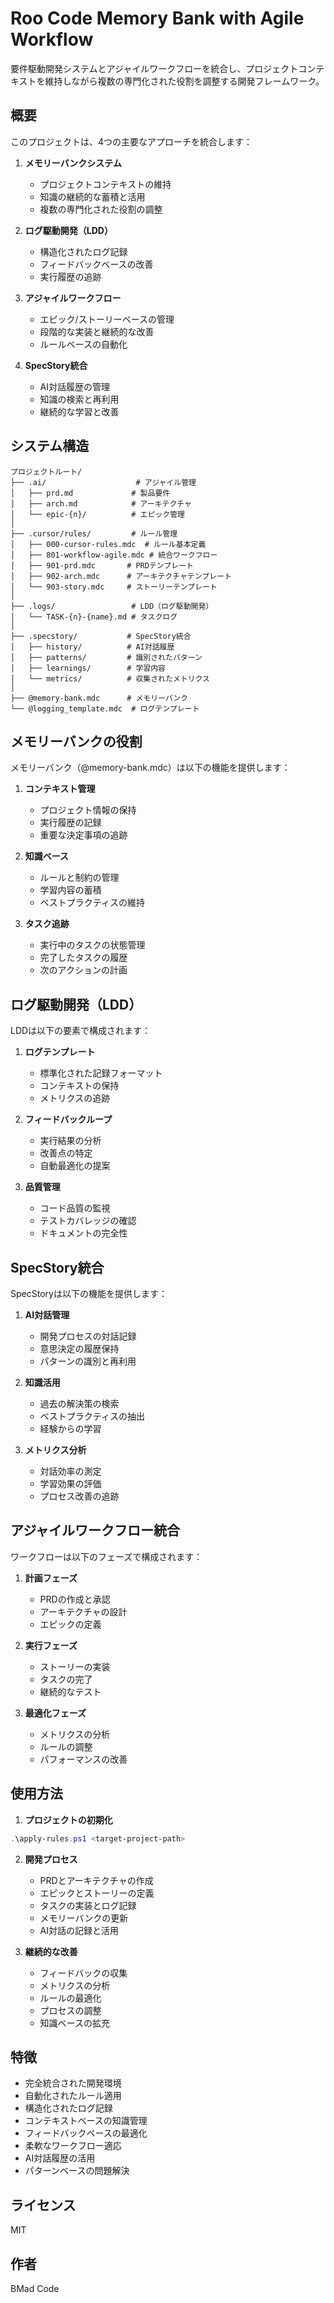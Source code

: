 # Roo Code Memory Bank with Agile Workflow

要件駆動開発システムとアジャイルワークフローを統合し、プロジェクトコンテキストを維持しながら複数の専門化された役割を調整する開発フレームワーク。

## 概要

このプロジェクトは、4つの主要なアプローチを統合します：

1. **メモリーバンクシステム**
   - プロジェクトコンテキストの維持
   - 知識の継続的な蓄積と活用
   - 複数の専門化された役割の調整

2. **ログ駆動開発（LDD）**
   - 構造化されたログ記録
   - フィードバックベースの改善
   - 実行履歴の追跡

3. **アジャイルワークフロー**
   - エピック/ストーリーベースの管理
   - 段階的な実装と継続的な改善
   - ルールベースの自動化

4. **SpecStory統合**
   - AI対話履歴の管理
   - 知識の検索と再利用
   - 継続的な学習と改善

## システム構造

```
プロジェクトルート/
├── .ai/                    # アジャイル管理
│   ├── prd.md             # 製品要件
│   ├── arch.md            # アーキテクチャ
│   └── epic-{n}/          # エピック管理
│
├── .cursor/rules/         # ルール管理
│   ├── 000-cursor-rules.mdc  # ルール基本定義
│   ├── 801-workflow-agile.mdc # 統合ワークフロー
│   ├── 901-prd.mdc       # PRDテンプレート
│   ├── 902-arch.mdc      # アーキテクチャテンプレート
│   └── 903-story.mdc     # ストーリーテンプレート
│
├── .logs/                 # LDD（ログ駆動開発）
│   └── TASK-{n}-{name}.md # タスクログ
│
├── .specstory/           # SpecStory統合
│   ├── history/          # AI対話履歴
│   ├── patterns/         # 識別されたパターン
│   ├── learnings/        # 学習内容
│   └── metrics/          # 収集されたメトリクス
│
├── @memory-bank.mdc      # メモリーバンク
└── @logging_template.mdc  # ログテンプレート
```

## メモリーバンクの役割

メモリーバンク（@memory-bank.mdc）は以下の機能を提供します：

1. **コンテキスト管理**
   - プロジェクト情報の保持
   - 実行履歴の記録
   - 重要な決定事項の追跡

2. **知識ベース**
   - ルールと制約の管理
   - 学習内容の蓄積
   - ベストプラクティスの維持

3. **タスク追跡**
   - 実行中のタスクの状態管理
   - 完了したタスクの履歴
   - 次のアクションの計画

## ログ駆動開発（LDD）

LDDは以下の要素で構成されます：

1. **ログテンプレート**
   - 標準化された記録フォーマット
   - コンテキストの保持
   - メトリクスの追跡

2. **フィードバックループ**
   - 実行結果の分析
   - 改善点の特定
   - 自動最適化の提案

3. **品質管理**
   - コード品質の監視
   - テストカバレッジの確認
   - ドキュメントの完全性

## SpecStory統合

SpecStoryは以下の機能を提供します：

1. **AI対話管理**
   - 開発プロセスの対話記録
   - 意思決定の履歴保持
   - パターンの識別と再利用

2. **知識活用**
   - 過去の解決策の検索
   - ベストプラクティスの抽出
   - 経験からの学習

3. **メトリクス分析**
   - 対話効率の測定
   - 学習効果の評価
   - プロセス改善の追跡

## アジャイルワークフロー統合

ワークフローは以下のフェーズで構成されます：

1. **計画フェーズ**
   - PRDの作成と承認
   - アーキテクチャの設計
   - エピックの定義

2. **実行フェーズ**
   - ストーリーの実装
   - タスクの完了
   - 継続的なテスト

3. **最適化フェーズ**
   - メトリクスの分析
   - ルールの調整
   - パフォーマンスの改善

## 使用方法

1. **プロジェクトの初期化**
```powershell
.\apply-rules.ps1 <target-project-path>
```

2. **開発プロセス**
   - PRDとアーキテクチャの作成
   - エピックとストーリーの定義
   - タスクの実装とログ記録
   - メモリーバンクの更新
   - AI対話の記録と活用

3. **継続的な改善**
   - フィードバックの収集
   - メトリクスの分析
   - ルールの最適化
   - プロセスの調整
   - 知識ベースの拡充

## 特徴

- 完全統合された開発環境
- 自動化されたルール適用
- 構造化されたログ記録
- コンテキストベースの知識管理
- フィードバックベースの最適化
- 柔軟なワークフロー適応
- AI対話履歴の活用
- パターンベースの問題解決

## ライセンス

MIT

## 作者

BMad Code
